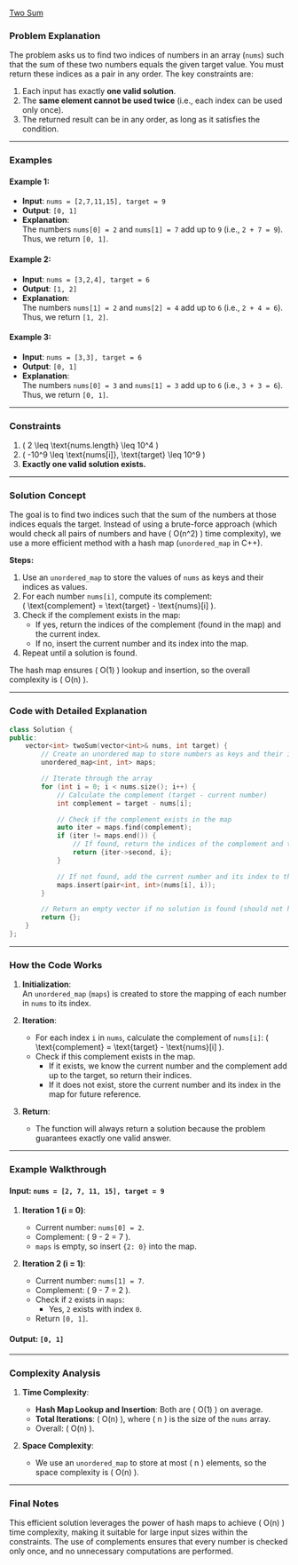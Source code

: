 [Two Sum](https://leetcode.com/problems/two-sum/description/)

### **Problem Explanation**

The problem asks us to find two indices of numbers in an array (`nums`) such that the sum of these two numbers equals the given target value. You must return these indices as a pair in any order. The key constraints are:

1. Each input has exactly **one valid solution**.
2. The **same element cannot be used twice** (i.e., each index can be used only once).
3. The returned result can be in any order, as long as it satisfies the condition.

---

### **Examples**

#### Example 1:
- **Input**: `nums = [2,7,11,15], target = 9`
- **Output**: `[0, 1]`
- **Explanation**:  
  The numbers `nums[0] = 2` and `nums[1] = 7` add up to `9` (i.e., `2 + 7 = 9`). Thus, we return `[0, 1]`.

#### Example 2:
- **Input**: `nums = [3,2,4], target = 6`
- **Output**: `[1, 2]`
- **Explanation**:  
  The numbers `nums[1] = 2` and `nums[2] = 4` add up to `6` (i.e., `2 + 4 = 6`). Thus, we return `[1, 2]`.

#### Example 3:
- **Input**: `nums = [3,3], target = 6`
- **Output**: `[0, 1]`
- **Explanation**:  
  The numbers `nums[0] = 3` and `nums[1] = 3` add up to `6` (i.e., `3 + 3 = 6`). Thus, we return `[0, 1]`.

---

### **Constraints**

1. \( 2 \leq \text{nums.length} \leq 10^4 \)  
2. \( -10^9 \leq \text{nums[i]}, \text{target} \leq 10^9 \)  
3. **Exactly one valid solution exists.**

---

### **Solution Concept**

The goal is to find two indices such that the sum of the numbers at those indices equals the target. Instead of using a brute-force approach (which would check all pairs of numbers and have \( O(n^2) \) time complexity), we use a more efficient method with a hash map (`unordered_map` in C++).

**Steps:**
1. Use an `unordered_map` to store the values of `nums` as keys and their indices as values.
2. For each number `nums[i]`, compute its complement:  
   \( \text{complement} = \text{target} - \text{nums}[i] \).
3. Check if the complement exists in the map:
   - If yes, return the indices of the complement (found in the map) and the current index.
   - If no, insert the current number and its index into the map.
4. Repeat until a solution is found.

The hash map ensures \( O(1) \) lookup and insertion, so the overall complexity is \( O(n) \).

---

### **Code with Detailed Explanation**

```cpp
class Solution {
public:
    vector<int> twoSum(vector<int>& nums, int target) {
        // Create an unordered map to store numbers as keys and their indices as values
        unordered_map<int, int> maps;

        // Iterate through the array
        for (int i = 0; i < nums.size(); i++) {
            // Calculate the complement (target - current number)
            int complement = target - nums[i];

            // Check if the complement exists in the map
            auto iter = maps.find(complement);
            if (iter != maps.end()) {
                // If found, return the indices of the complement and the current number
                return {iter->second, i};
            } 

            // If not found, add the current number and its index to the map
            maps.insert(pair<int, int>(nums[i], i));
        }

        // Return an empty vector if no solution is found (should not happen as per constraints)
        return {};
    }
};
```

---

### **How the Code Works**

1. **Initialization**:  
   An `unordered_map` (`maps`) is created to store the mapping of each number in `nums` to its index.  

2. **Iteration**:
   - For each index `i` in `nums`, calculate the complement of `nums[i]`:
     \( \text{complement} = \text{target} - \text{nums}[i] \).
   - Check if this complement exists in the map.  
     - If it exists, we know the current number and the complement add up to the target, so return their indices.
     - If it does not exist, store the current number and its index in the map for future reference.

3. **Return**:
   - The function will always return a solution because the problem guarantees exactly one valid answer.

---

### **Example Walkthrough**

#### Input: `nums = [2, 7, 11, 15], target = 9`

1. **Iteration 1 (i = 0)**:
   - Current number: `nums[0] = 2`.
   - Complement: \( 9 - 2 = 7 \).
   - `maps` is empty, so insert `{2: 0}` into the map.

2. **Iteration 2 (i = 1)**:
   - Current number: `nums[1] = 7`.
   - Complement: \( 9 - 7 = 2 \).
   - Check if `2` exists in `maps`:
     - Yes, `2` exists with index `0`.
   - Return `[0, 1]`.

#### Output: `[0, 1]`

---

### **Complexity Analysis**

1. **Time Complexity**:
   - **Hash Map Lookup and Insertion**: Both are \( O(1) \) on average.
   - **Total Iterations**: \( O(n) \), where \( n \) is the size of the `nums` array.
   - Overall: \( O(n) \).

2. **Space Complexity**:
   - We use an `unordered_map` to store at most \( n \) elements, so the space complexity is \( O(n) \).

---

### **Final Notes**
This efficient solution leverages the power of hash maps to achieve \( O(n) \) time complexity, making it suitable for large input sizes within the constraints. The use of complements ensures that every number is checked only once, and no unnecessary computations are performed.